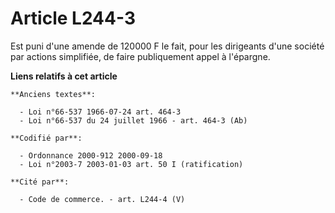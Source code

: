 # Article L244-3

Est puni d'une amende de 120000 F le fait, pour les dirigeants d'une société par actions simplifiée, de faire publiquement
appel à l'épargne.

**Liens relatifs à cet article**

	**Anciens textes**:

	  - Loi n°66-537 1966-07-24 art. 464-3
	  - Loi n°66-537 du 24 juillet 1966 - art. 464-3 (Ab)

	**Codifié par**:

	  - Ordonnance 2000-912 2000-09-18
	  - Loi n°2003-7 2003-01-03 art. 50 I (ratification)

	**Cité par**:

	  - Code de commerce. - art. L244-4 (V)
